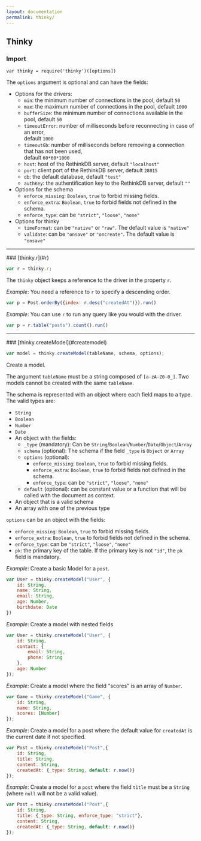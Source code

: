 ```yaml
---
layout: documentation
permalink: thinky/
---
```


## Thinky

### Import
```
var thinky = require('thinky')([options])
```

The `options` argument is optional and can have the fields:

- Options for the drivers:
    - `min`: the minimum number of connections in the pool, default `50`
    - `max`: the maximum number of connections in the pool, default `1000`
    - `bufferSize`: the minimum number of connections available in the pool, default `50`
    - `timeoutError`: number of milliseconds before reconnecting in case of an error,   
    default `1000`
    - `timeoutGb`: number of milliseconds before removing a connection that has not been used,   
    default `60*60*1000`
    - `host`: host of the RethinkDB server, default `"localhost"`
    - `port`: client port of the RethinkDB server, default `28015`
    - `db`: the default database, default `"test"`
    - `authKey`: the authentification key to the RethinkDB server, default `""`
- Options for the schema
    - `enforce_missing`: `Boolean`, `true` to forbid missing fields.
    - `enforce_extra`: `Boolean`, `true` to forbid fields not defined in the schema.
    - `enforce_type`: can be `"strict"`, `"loose"`, `"none"`
- Options for thinky
    - `timeFormat`: can be `"native"` or `"raw"`. The default value is `"native"`
    - `validate`: can be `"onsave"` or `"oncreate"`. The default value is `"onsave"`


--------------


<div id="r"></div>
### [thinky.r](#r)

```js
var r = thinky.r;
```

The `thinky` object keeps a reference to the driver in the property `r`.


_Example_: You need a reference to `r` to specify a descending order.

```js
var p = Post.orderBy({index: r.desc("createdAt")}).run()
```

_Example_: You can use `r` to run any query like you would with the driver.

```js
var p = r.table("posts").count().run()
```



--------------


<div id="createmodel"></div>
### [thinky.createModel](#createmodel)

```js
var model = thinky.createModel(tableName, schema, options);
```

Create a model.

The argument `tableName` must be a string composed of `[a-zA-Z0-0_]`.
Two models cannot be created with the same `tableName`.


The schema is represented with an object where each field maps to a type.  
The valid types are:

- `String`
- `Boolean`
- `Number`
- `Date`
- An object with the fields:
    - `_type` (mandatory): Can be `String`/`Boolean`/`Number`/`Date`/`Object`/`Array`
    - `schema` (optional): The schema if the field `_type` is `Object` or `Array`
    - `options` (optional):
        - `enforce_missing`: `Boolean`, `true` to forbid missing fields.
        - `enforce_extra`: `Boolean`, `true` to forbid fields not defined in the schema.
        - `enforce_type`: can be `"strict"`, `"loose"`, `"none"`
    - `default` (optional): can be constant value or a function that will be called with
    the document as context.
- An object that is a valid schema
- An array with one of the previous type


`options` can be an object with the fields:

- `enforce_missing`: `Boolean`, `true` to forbid missing fields.
- `enforce_extra`: `Boolean`, `true` to forbid fields not defined in the schema.
- `enforce_type`: can be `"strict"`, `"loose"`, `"none"`
- `pk`: the primary key of the table. If the primary key is not `"id"`, the `pk`
field is mandatory.

_Example_: Create a basic Model for a `post`.

```js
var User = thinky.createModel("User", {
    id: String,
    name: String,
    email: String,
    age: Number,
    birthdate: Date
})
```

_Example_: Create a model with nested fields

```js
var User = thinky.createModel("User", {
    id: String,
    contact: {
        email: String,
        phone: String
    },
    age: Number
});
```

_Example_: Create a model where the field "scores" is an array of `Number`.

```js
var Game = thinky.createModel("Game", {
    id: String,
    name: String,
    scores: [Number]
});
```


_Example_: Create a model for a post where the default value for `createdAt` is the
current date if not specified.

```js
var Post = thinky.createModel("Post",{
    id: String,
    title: String,
    content: String,
    createdAt: {_type: String, default: r.now()}
});
```

_Example_: Create a model for a `post` where the field `title` must be a `String`
(where `null` will not be a valid value).

```js
var Post = thinky.createModel("Post",{
    id: String,
    title: {_type: String, enforce_type: "strict"},
    content: String,
    createdAt: {_type: String, default: r.now()}
});
```



